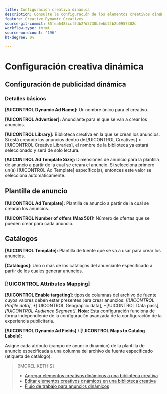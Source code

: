```yaml
---
title: Configuración creativa dinámica
description: Consulte la configuración de los elementos creativos dinámicos.
feature: Creative Dynamic Creatives
source-git-commit: 85fea6483ccf5db27d5730b5ebb2fb2b0957302d
workflow-type: tm+mt
source-wordcount: '196'
ht-degree: 0%

---
```


# Configuración creativa dinámica

<!-- add a description -->

<!-- This looks the same for me for either HTML5 type as of 9/24:

## Dynamic ad settings for static HTML5 ads {#dynamic-ad-settings-static-html5}

### Basic Details

**[!UICONTROL Advertiser]:** The advertiser for which to create the ads.

**[!UICONTROL Library]:** The creative library in which to create the ads.

**[!UICONTROL Dynamic Ad Name]:** A unique name for the creative.

**[!UICONTROL Ad Template Size]:** The ad dimensions for the ad template from which to create the ad. If you first select a specific [!UICONTROL Ad Template], then this value is automatically selected.

**[!UICONTROL Ad Template Type]:** The type of ad template from which to create the ad: *[!UICONTROL Static HTML5]* or *[!UICONTROL Dynamic HTML5]*.  If you first select a specific [!UICONTROL Ad Template], then this value is automatically selected.

**[!UICONTROL Ad Template]:** The ad template from which to create the ad.

**[!UICONTROL clickURL]:** A valid landing page URL to which users are redirected when they click the ad.

### [!UICONTROL Attributes Details]

-->

## Configuración de publicidad dinámica<!-- for dynamic HTML5 ads {#dynamic-ad-settings-dynamic-html5}-->

<!-- add a description -->

### Detalles básicos

**[!UICONTROL Dynamic Ad Name]:** Un nombre único para el creativo.

**[!UICONTROL Advertiser]:** Anunciante para el que se van a crear los anuncios.

**[!UICONTROL Library]:** Biblioteca creativa en la que se crean los anuncios. Si está creando los anuncios dentro de [!UICONTROL Creatives] > [!UICONTROL Creative Libraries], el nombre de la biblioteca ya estará seleccionado y será de solo lectura.

**[!UICONTROL Ad Template Size]:** Dimensiones de anuncio para la plantilla de anuncio a partir de la cual se creará el anuncio. Si selecciona primero un(a) [!UICONTROL Ad Template] específico(a), entonces este valor se selecciona automáticamente.

## Plantilla de anuncio

**[!UICONTROL Ad Template]:** Plantilla de anuncio a partir de la cual se crearán los anuncios.<!-- also an option to upload your own ad template. Need to add the specs for that -->

**[!UICONTROL Number of offers (Max 50)]:** Número de ofertas que se pueden crear para cada anuncio.<!-- Clarify this: is this the frequency cap (max number of times an ad may be served)? -->

## Catálogos

**[!UICONTROL Template]:** Plantilla de fuente que se va a usar para crear los anuncios.<!-- also an option to upload your own feed template.  Need to add the specs for that -->

**\[Catálogos\]**: Uno o más de los catálogos del anunciante especificado a partir de los cuales generar anuncios.<!-- also an option to upload your own catalog (Can't find the Catalog you need? Download a template, create your own, and upload it from your device.). Nneed to add the specs for that -->

### [!UICONTROL Attributes Mapping]

**[!UICONTROL Enable targeting]**: tipos de columnas del archivo de fuente cuyos valores deben estar presentes para crear anuncios: *[!UICONTROL Profile data]*, *[!UICONTROL Geographic data], *[!UICONTROL Data pass], *[!UICONTROL Audience Segment]*.  **Nota:** Esta configuración funciona de forma independiente de la configuración avanzada de la configuración de la experiencia publicitaria.<!-- Clarify what qualifies for each, and explain more -->

**[!UICONTROL Dynamic Ad Fields]** / **[!UICONTROL Maps to Catalog Labels]:**

Asigne cada atributo (campo de anuncio dinámico) de la plantilla de anuncio especificada a una columna del archivo de fuente especificado (etiqueta de catálogo).

>[!MORELIKETHIS]
>
>* [Agregar elementos creativos dinámicos a una biblioteca creativa](creative-add-dynamic.md)
>* [Editar elementos creativos dinámicos en una biblioteca creativa](creative-edit-dynamic.md)
>* [Flujo de trabajo para anuncios dinámicos](/help/creative/introduction/workflow-dynamic-ads.md)
